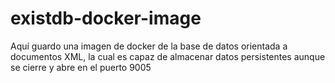 # existdb-docker-image

Aquí guardo una imagen de docker de la base de datos orientada a documentos XML, la cual es capaz de almacenar datos persistentes aunque se cierre y abre en el puerto 9005
